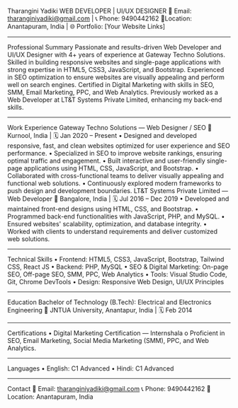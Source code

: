 Tharangini Yadiki
WEB DEVELOPER | UI/UX DESIGNER
📧 Email: tharanginiyadiki@gmail.com | 📞 Phone: 9490442162
📍Location: Anantapuram, India | 🌐 Portfolio: [Your Website Links]
________________________________________
Professional Summary
Passionate and results-driven Web Developer and UI/UX Designer with 4+ years of experience at Gateway Techno Solutions. Skilled in building responsive websites and single-page applications with strong expertise in HTML5, CSS3, JavaScript, and Bootstrap. Experienced in SEO optimization to ensure websites are visually appealing and perform well on search engines. Certified in Digital Marketing with skills in SEO, SMM, Email Marketing, PPC, and Web Analytics. Previously worked as a Web Developer at LT&T Systems Private Limited, enhancing my back-end skills.
________________________________________
Work Experience
Gateway Techno Solutions — Web Designer / SEO
📍Kurnool, India | 🗓 Jan 2020 – Present
•	Designed and developed responsive, fast, and clean websites optimized for user experience and SEO performance.
•	Specialized in SEO to improve website rankings, ensuring optimal traffic and engagement.
•	Built interactive and user-friendly single-page applications using HTML, CSS, JavaScript, and Bootstrap.
•	Collaborated with cross-functional teams to deliver visually appealing and functional web solutions.
•	Continuously explored modern frameworks to push design and development boundaries.
LT&T Systems Private Limited — Web Developer
📍 Bangalore, India | 🗓 Jul 2016 – Dec 2019
•	Developed and maintained front-end designs using HTML, CSS, and Bootstrap.
•	Programmed back-end functionalities with JavaScript, PHP, and MySQL.
•	Ensured websites' scalability, optimization, and database integrity.
•	Worked with clients to understand requirements and deliver customized web solutions.
________________________________________
Technical Skills
•	Frontend: HTML5, CSS3, JavaScript, Bootstrap, Tailwind CSS, React JS
•	Backend: PHP, MySQL
•	SEO & Digital Marketing: On-page SEO, Off-page SEO, SMM, PPC, Web Analytics
•	Tools: Visual Studio Code, Git, Chrome DevTools
•	Design: Responsive Web Design, UI/UX Principles
________________________________________
Education
Bachelor of Technology (B.Tech): Electrical and Electronics Engineering
📍 JNTUA University, Anantapur, India | 🗓 Feb 2014
________________________________________
Certifications
•	Digital Marketing Certification — Internshala
o	Proficient in SEO, Email Marketing, Social Media Marketing (SMM), PPC, and Web Analytics.
________________________________________
Languages
•	English: C1 Advanced
•	Hindi: C1 Advanced
________________________________________

Contact
📧 Email: tharanginiyadiki@gmail.com
📞 Phone: 9490442162
📍 Location: Anantapuram, India

